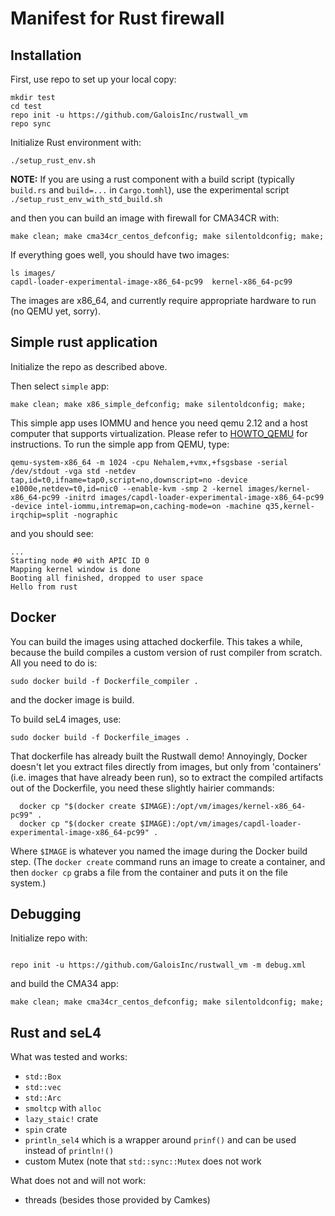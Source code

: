 # Manifest for Rust firewall

## Installation

First, use repo to set up your local copy:
```
mkdir test
cd test
repo init -u https://github.com/GaloisInc/rustwall_vm
repo sync
```

Initialize Rust environment with:
```
./setup_rust_env.sh
```

**NOTE:** If you are using a rust component with a build script (typically `build.rs` and `build=...` in `Cargo.tomhl`), use the experimental script `./setup_rust_env_with_std_build.sh`

and then you can build an image with firewall for CMA34CR with:

```
make clean; make cma34cr_centos_defconfig; make silentoldconfig; make;
```

If everything goes well, you should have two images:
```
ls images/
capdl-loader-experimental-image-x86_64-pc99  kernel-x86_64-pc99
```

The images are x86_64, and currently require appropriate hardware to run (no QEMU yet, sorry).

## Simple rust application
Initialize the repo as described above.

Then select `simple` app:
```
make clean; make x86_simple_defconfig; make silentoldconfig; make;
```

This simple app uses IOMMU and hence you need qemu 2.12 and a host computer that supports virtualization. Please refer to [HOWTO_QEMU](https://github.com/GaloisInc/rustwall_vm/blob/master/HOWTO_QEMU.md) for instructions. To run the simple app from QEMU, type:

```
qemu-system-x86_64 -m 1024 -cpu Nehalem,+vmx,+fsgsbase -serial /dev/stdout -vga std -netdev tap,id=t0,ifname=tap0,script=no,downscript=no -device e1000e,netdev=t0,id=nic0 --enable-kvm -smp 2 -kernel images/kernel-x86_64-pc99 -initrd images/capdl-loader-experimental-image-x86_64-pc99 -device intel-iommu,intremap=on,caching-mode=on -machine q35,kernel-irqchip=split -nographic
```

and you should see:

```
...
Starting node #0 with APIC ID 0
Mapping kernel window is done
Booting all finished, dropped to user space
Hello from rust
```
## Docker
You can build the images using attached dockerfile. This takes a while, because the build compiles a custom
version of rust compiler from scratch. All you need to do is:
```
sudo docker build -f Dockerfile_compiler .
```
and the docker image is build. 


To build seL4 images, use:

```
sudo docker build -f Dockerfile_images .
```


That dockerfile has already built the Rustwall demo! Annoyingly,
Docker doesn't let you extract files directly from images, but only
from 'containers' (i.e. images that have already been run), so to
extract the compiled artifacts out of the Dockerfile, you need these
slightly hairier commands:

```
  docker cp "$(docker create $IMAGE):/opt/vm/images/kernel-x86_64-pc99" .
  docker cp "$(docker create $IMAGE):/opt/vm/images/capdl-loader-experimental-image-x86_64-pc99" .
```
Where `$IMAGE` is whatever you named the image during the Docker build
step. (The `docker create` command runs an image to create a
container, and then `docker cp` grabs a file from the container and
puts it on the file system.)


## Debugging
Initialize repo with:
```

repo init -u https://github.com/GaloisInc/rustwall_vm -m debug.xml
```

and build the CMA34 app:

```
make clean; make cma34cr_centos_defconfig; make silentoldconfig; make;
```


## Rust and seL4

What was tested and works:
- `std::Box`
- `std::vec`
- `std::Arc`
- `smoltcp` with `alloc`
- `lazy_staic!` crate
- `spin` crate
- `println_sel4` which is a wrapper around `prinf()` and can be used instead of `println!()`
- custom Mutex (note that `std::sync::Mutex` does not work

What does not and will not work:
- threads (besides those provided by Camkes)


